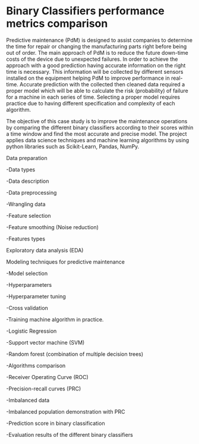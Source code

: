 # Binary Classifiers performance metrics comparison

Predictive maintenance (PdM) is designed to assist companies to determine the time for repair
or changing the manufacturing parts right before being out of order. The main approach of
PdM is to reduce the future down-time costs of the device due to unexpected failures. In order
to achieve the approach with a good prediction having accurate information on the right time
is necessary. This information will be collected by different sensors installed on the equipment
helping PdM to improve performance in real-time. Accurate prediction with the collected then
cleaned data required a proper model which will be able to calculate the risk (probability) of
failure for a machine in each series of time. Selecting a proper model requires practice due to
having different specification and complexity of each algorithm.

The objective of this case study is to improve the maintenance operations by comparing the
different binary classifiers according to their scores within a time window and find the most
accurate and precise model. The project applies data science techniques and machine
learning algorithms by using python libraries such as Scikit-Learn, Pandas, NumPy.

Data preparation

-Data types

-Data description 

-Data preprocessing 

-Wrangling data

-Feature selection

-Feature smoothing (Noise reduction)

-Features types

Exploratory data analysis (EDA)

Modeling techniques for predictive maintenance 

-Model selection

-Hyperparameters

-Hyperparameter tuning

-Cross validation 

-Training machine algorithm in practice.

-Logistic Regression 

-Support vector machine (SVM) 

-Random forest (combination of multiple decision trees)

-Algorithms comparison

-Receiver Operating Curve (ROC) 

-Precision-recall curves (PRC)

-Imbalanced data

-Imbalanced population demonstration with PRC

-Prediction score in binary classification 

-Evaluation results of the different binary classifiers



